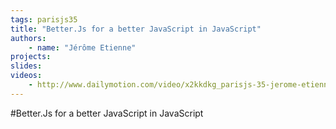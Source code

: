 ```yaml
---
tags: parisjs35
title: "Better.Js for a better JavaScript in JavaScript"
authors:
    - name: "Jérôme Etienne"
projects:
slides:
videos:
    - http://www.dailymotion.com/video/x2kkdkg_parisjs-35-jerome-etienne-better-js-for-a-better-javascript-in-javascript_webcam
---
```

#Better.Js for a better JavaScript in JavaScript
